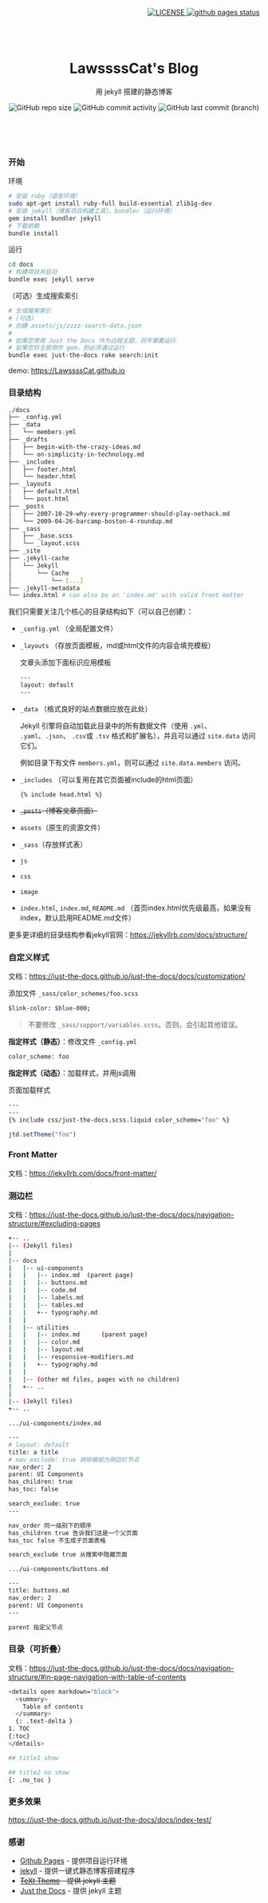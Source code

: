 <p align="right">
<!--
[![Gem Version](https://img.shields.io/gem/v/jekyll-text-theme.svg)](https://github.com/LawssssCat/lawsssscat.github.io/releases)
-->
<!--[![license](https://img.shields.io/github/license/LawssssCat/lawsssscat.github.io.svg)](https://github.com/LawssssCat/lawsssscat.github.io/master/LICENSE)-->
<!--
[![Travis](https://img.shields.io/travis/kitian616/jekyll-TeXt-theme.svg)](https://github.com/LawssssCat/LawssssCat.github.io/actions)
-->
    <a href="https://github.com/LawssssCat/LawssssCat.github.io/master/LICENSE">
        <img src="https://img.shields.io/github/license/LawssssCat/lawsssscat.github.io.svg" alt="LICENSE">
    </a>
    <a href="https://LawssssCat.github.io">
        <img src="https://shields-staging.herokuapp.com/github/deployments/LawssssCat/LawssssCat.github.io/github-pages.svg?logo=github&label=github%20pages%20deploy" alt="github pages status">
    </a>
</p>
<br><br>
<p align="center">
    <h1 align="center">LawssssCat's Blog</h1>
    <p align="center">用 jekyll 搭建的静态博客</p>
    <p align="center">
    <img src="https://img.shields.io/github/repo-size/LawssssCat/LawssssCat.github.io" alt="GitHub repo size">
    <img src="https://img.shields.io/github/commit-activity/m/LawssssCat/LawssssCat.github.io" alt="GitHub commit activity">
    <img src="https://img.shields.io/github/last-commit/LawssssCat/LawssssCat.github.io" alt="GitHub last commit (branch)">
    </p>
    <!--
    <p align="center"><strong><a href="https://just-the-docs.github.io/just-the-docs/">See it in action!</a></strong></p>
    -->
    <br><br><br>
</p>

### 开始

环境

```bash
# 安装 ruby（语言环境）
sudo apt-get install ruby-full build-essential zlib1g-dev
# 安装 jekyll（博客项目构建工具）、bundler（运行环境）
gem install bundler jekyll
# 下载依赖
bundle install
```

运行

```bash
cd docs
# 构建项目并启动
bundle exec jekyll serve
```

（可选）生成搜索索引 

```bash
# 生成搜索索引 
# (可选)
# 创建 assets/js/zzzz-search-data.json
# 
# 如果您使用 Just the Docs 作为远程主题，则不需要运行
# 如果您将主题用作 gem，则必须通过运行
bundle exec just-the-docs rake search:init
```

demo: <https://LawssssCat.github.io>



### 目录结构

```bash
./docs
├── _config.yml
├── _data
│   └── members.yml
├── _drafts
│   ├── begin-with-the-crazy-ideas.md
│   └── on-simplicity-in-technology.md
├── _includes
│   ├── footer.html
│   └── header.html
├── _layouts
│   ├── default.html
│   └── post.html
├── _posts
│   ├── 2007-10-29-why-every-programmer-should-play-nethack.md
│   └── 2009-04-26-barcamp-boston-4-roundup.md
├── _sass
│   ├── _base.scss
│   └── _layout.scss
├── _site
├── .jekyll-cache
│   └── Jekyll
│       └── Cache
│           └── [...]
├── .jekyll-metadata
└── index.html # can also be an 'index.md' with valid front matter
```

我们只需要关注几个核心的目录结构如下（可以自己创建）：

+ `_config.yml` （全局配置文件）
+ `_layouts` （存放页面模板，md或html文件的内容会填充模板）

    文章头添加下面标识应用模板

    ```bash
    ---
    layout: default
    ---
    ```

+ `_data` （格式良好的站点数据应放在此处）

    Jekyll 引擎将自动加载此目录中的所有数据文件（使用 `.yml`、 `.yaml`、`.json`、 `.csv`或 `.tsv` 格式和扩展名），并且可以通过 `site.data` 访问它们。
    
    例如目录下有文件 `members.yml`，则可以通过 `site.data.members` 访问。

+ `_includes` （可以复用在其它页面被include的html页面）

    `{% include head.html %}`

+ ~~`_posts`（博客文章页面）~~
+ `assets`（原生的资源文件）
+ `_sass`（存放样式表）
+ `js`
+ `css`
+ `image`
+ `index.html`, `index.md`, `README.md` （首页index.html优先级最高，如果没有index，默认启用README.md文件）

更多更详细的目录结构参看jekyll官网：<https://jekyllrb.com/docs/structure/>

### 自定义样式

文档：<https://just-the-docs.github.io/just-the-docs/docs/customization/>


添加文件 `_sass/color_schemes/foo.scss`

```bash
$link-color: $blue-000;
```
> 不要修改 `_sass/support/variables.scss`。否则，会引起其他错误。

**指定样式（静态）**：修改文件 `_config.yml`

```bash
color_scheme: foo
```

**指定样式（动态）**：加载样式，并用js调用

页面加载样式

```bash
---
---
{% include css/just-the-docs.scss.liquid color_scheme="foo" %}
```

```js
jtd.setTheme("foo")
```

### Front Matter

文档：<https://jekyllrb.com/docs/front-matter/>

### 测边栏

文档：<https://just-the-docs.github.io/just-the-docs/docs/navigation-structure/#excluding-pages>

```bash
+-- ..
|-- (Jekyll files)
|
|-- docs
|   |-- ui-components
|   |   |-- index.md  (parent page)
|   |   |-- buttons.md
|   |   |-- code.md
|   |   |-- labels.md
|   |   |-- tables.md
|   |   +-- typography.md
|   |
|   |-- utilities
|   |   |-- index.md      (parent page)
|   |   |-- color.md
|   |   |-- layout.md
|   |   |-- responsive-modifiers.md
|   |   +-- typography.md
|   |
|   |-- (other md files, pages with no children)
|   +-- ..
|
|-- (Jekyll files)
+-- ..
```

`.../ui-components/index.md`
```bash
---
# layout: default
title: a title
# nav_exclude: true 排除被视为侧边栏节点
nav_order: 2
parent: UI Components
has_children: true
has_toc: false

search_exclude: true
---

nav_order 同一级别下的顺序
has_children true 告诉我们这是一个父页面
has_toc false 不生成子页面表格

search_exclude true 从搜索中隐藏页面
```

`.../ui-components/buttons.md`
```bash
---
title: buttons.md
nav_order: 2
parent: UI Components
---

parent 指定父节点
```

### 目录（可折叠）

文档：<https://just-the-docs.github.io/just-the-docs/docs/navigation-structure/#in-page-navigation-with-table-of-contents>

```bash
<details open markdown="block">
  <summary>
    Table of contents
  </summary>
  {: .text-delta }
1. TOC
{:toc}
</details>

## title1 show

## title2 no show 
{: .no_toc }
```

### 更多效果

<https://just-the-docs.github.io/just-the-docs/docs/index-test/>

### 感谢

+ [Github Pages](https://docs.github.com/categories/github-pages-basics/) - 提供项目运行环境
+ [jekyll](https://jekyllrb.com/) - 提供一键式静态博客搭建程序
+ ~~[TeXt Theme](https://github.com/kitian616/jekyll-TeXt-theme) - 提供 jekyll 主题~~
+ [Just the Docs](https://github.com/just-the-docs/just-the-docs) - 提供 jekyll 主题
